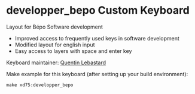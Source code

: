 # developper_bepo Custom Keyboard

Layout for Bépo Software development

* Improved access to frequently used keys in software development
* Modified layout for english input
* Easy access to layers with space and enter key

Keyboard maintainer: [Quentin Lebastard](https://github.com/lebastaq)

Make example for this keyboard (after setting up your build environment):

    make xd75:developper_bepo
